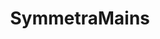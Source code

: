 ---
title: SymmetraMains
crosslinks:
- Overwatch
- livven
- chimichangas
- OverwatchUniversity
- taeyskadiedoaHAV
- ZaryaMains
- Competitiveoverwatch
- OWConsole
- VideoPaper
---